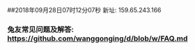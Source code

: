 ##2018年09月28日07时12分07秒 新址: 159.65.243.166
### 兔友常见问题及解答: https://github.com/wanggonging/d/blob/w/FAQ.md
